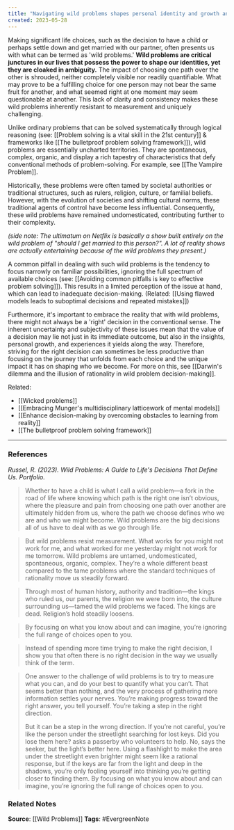```yaml
---
title: "Navigating wild problems shapes personal identity and growth and surfaces the inherent limits of rational decision-making"
created: 2023-05-28
---
```


Making significant life choices, such as the decision to have a child or perhaps settle down and get married with our partner, often presents us with what can be termed as 'wild problems.' **Wild problems are critical junctures in our lives that possess the power to shape our identities, yet they are cloaked in ambiguity.** The impact of choosing one path over the other is shrouded, neither completely visible nor readily quantifiable. What may prove to be a fulfilling choice for one person may not bear the same fruit for another, and what seemed right at one moment may seem questionable at another. This lack of clarity and consistency makes these wild problems inherently resistant to measurement and uniquely challenging.

Unlike ordinary problems that can be solved systematically through logical reasoning (see: [[Problem solving is a vital skill in the 21st century]] & frameworks like [[The bulletproof problem solving framework]]), wild problems are essentially uncharted territories. They are spontaneous, complex, organic, and display a rich tapestry of characteristics that defy conventional methods of problem-solving. For example, see [[The Vampire Problem]].

Historically, these problems were often tamed by societal authorities or traditional structures, such as rulers, religion, culture, or familial beliefs. However, with the evolution of societies and shifting cultural norms, these traditional agents of control have become less influential. Consequently, these wild problems have remained undomesticated, contributing further to their complexity.

*(side note: The ultimatum on Netflix is basically a show built entirely on the wild problem of "should I get married to this person?".  A lot of reality shows are actually entertaining because of the wild problems they present.)*

A common pitfall in dealing with such wild problems is the tendency to focus narrowly on familiar possibilities, ignoring the full spectrum of available choices (see: [[Avoiding common pitfalls is key to effective problem solving]]). This results in a limited perception of the issue at hand, which can lead to inadequate decision-making. (Related: [[Using flawed models leads to suboptimal decisions and repeated mistakes]])

Furthermore, it's important to embrace the reality that with wild problems, there might not always be a 'right' decision in the conventional sense. The inherent uncertainty and subjectivity of these issues mean that the value of a decision may lie not just in its immediate outcome, but also in the insights, personal growth, and experiences it yields along the way. Therefore, striving for the right decision can sometimes be less productive than focusing on the journey that unfolds from each choice and the unique impact it has on shaping who we become. For more on this, see [[Darwin's dilemma and the illusion of rationality in wild problem decision-making]]. 

Related: 
- [[Wicked problems]]
- [[Embracing Munger's multidisciplinary latticework of mental models]]
- [[Enhance decision-making by overcoming obstacles to learning from reality]]
- [[The bulletproof problem solving framework]]

--- 
### References

*Russel, R. (2023). Wild Problems: A Guide to Life's Decisions That Define Us. Portfolio.*

> Whether to have a child is what I call a wild problem—a fork in the road of life where knowing which path is the right one isn’t obvious, where the pleasure and pain from choosing one path over another are ultimately hidden from us, where the path we choose defines who we are and who we might become. Wild problems are the big decisions all of us have to deal with as we go through life. 

> But wild problems resist measurement. What works for you might not work for me, and what worked for me yesterday might not work for me tomorrow. Wild problems are untamed, undomesticated, spontaneous, organic, complex. They’re a whole different beast compared to the tame problems where the standard techniques of rationality move us steadily forward.

> Through most of human history, authority and tradition—the kings who ruled us, our parents, the religion we were born into, the culture surrounding us—tamed the wild problems we faced. The kings are dead. Religion’s hold steadily loosens.

> By focusing on what you know about and can imagine, you’re ignoring the full range of choices open to you.

> Instead of spending more time trying to make the right decision, I show you that often there is no right decision in the way we usually think of the term. 

> One answer to the challenge of wild problems is to try to measure what you can, and do your best to quantify what you can’t. That seems better than nothing, and the very process of gathering more information settles your nerves. You’re making progress toward the right answer, you tell yourself. You’re taking a step in the right direction. 
> 
> But it can be a step in the wrong direction. If you’re not careful, you’re like the person under the streetlight searching for lost keys. Did you lose them here? asks a passerby who volunteers to help. No, says the seeker, but the light’s better here. Using a flashlight to make the area under the streetlight even brighter might seem like a rational response, but if the keys are far from the light and deep in the shadows, you’re only fooling yourself into thinking you’re getting closer to finding them. By focusing on what you know about and can imagine, you’re ignoring the full range of choices open to you. 

### Related Notes
**Source**: [[Wild Problems]]
**Tags**: #EvergreenNote


